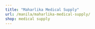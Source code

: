 ```yaml
---
title: "Maharlika Medical Supply"
url: /manila/maharlika-medical-supply/
shop: medical supply
---
```

